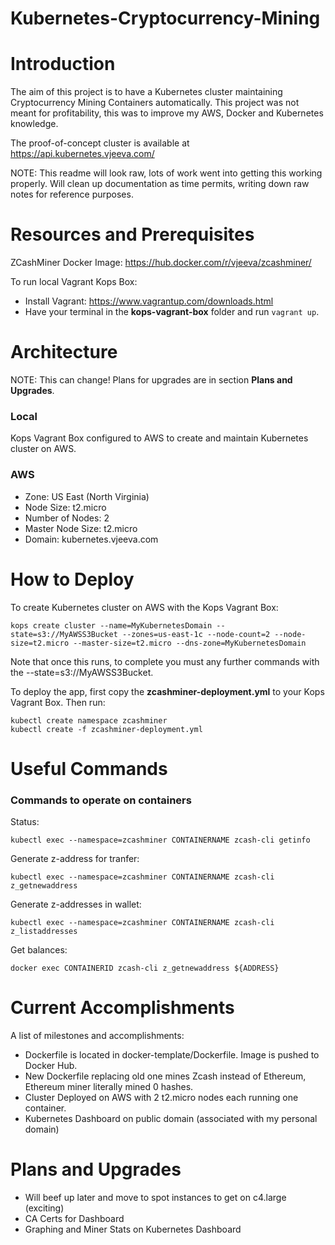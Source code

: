 # Kubernetes-Cryptocurrency-Mining

# Introduction
The aim of this project is to have a Kubernetes cluster maintaining Cryptocurrency Mining Containers automatically. This project was not meant for profitability, this was to improve my AWS, Docker and Kubernetes knowledge.

The proof-of-concept cluster is available at https://api.kubernetes.vjeeva.com/

NOTE: This readme will look raw, lots of work went into getting this working properly. Will clean up documentation as time permits, writing down raw notes for reference purposes.

# Resources and Prerequisites

ZCashMiner Docker Image: https://hub.docker.com/r/vjeeva/zcashminer/

To run local Vagrant Kops Box:
- Install Vagrant: https://www.vagrantup.com/downloads.html
- Have your terminal in the __kops-vagrant-box__ folder and run `vagrant up`.

# Architecture
NOTE: This can change! Plans for upgrades are in section __Plans and Upgrades__.

### Local

Kops Vagrant Box configured to AWS to create and maintain Kubernetes cluster on AWS.

### AWS
- Zone: US East (North Virginia)
- Node Size: t2.micro
- Number of Nodes: 2
- Master Node Size: t2.micro
- Domain: kubernetes.vjeeva.com 

# How to Deploy
To create Kubernetes cluster on AWS with the Kops Vagrant Box:

    kops create cluster --name=MyKubernetesDomain --state=s3://MyAWSS3Bucket --zones=us-east-1c --node-count=2 --node-size=t2.micro --master-size=t2.micro --dns-zone=MyKubernetesDomain

Note that once this runs, to complete you must any further commands with the --state=s3://MyAWSS3Bucket.

To deploy the app, first copy the __zcashminer-deployment.yml__ to your Kops Vagrant Box. Then run:

    kubectl create namespace zcashminer
	kubectl create -f zcashminer-deployment.yml
	
# Useful Commands

### Commands to operate on containers

Status:

    kubectl exec --namespace=zcashminer CONTAINERNAME zcash-cli getinfo

Generate z-address for tranfer:

    kubectl exec --namespace=zcashminer CONTAINERNAME zcash-cli z_getnewaddress
	
Generate z-addresses in wallet:

    kubectl exec --namespace=zcashminer CONTAINERNAME zcash-cli z_listaddresses

Get balances:

    docker exec CONTAINERID zcash-cli z_getnewaddress ${ADDRESS}
	
# Current Accomplishments
A list of milestones and accomplishments:
- Dockerfile is located in docker-template/Dockerfile. Image is pushed to Docker Hub.
- New Dockerfile replacing old one mines Zcash instead of Ethereum, Ethereum miner literally mined 0 hashes.
- Cluster Deployed on AWS with 2 t2.micro nodes each running one container.
- Kubernetes Dashboard on public domain (associated with my personal domain)

# Plans and Upgrades

- Will beef up later and move to spot instances to get on c4.large (exciting)
- CA Certs for Dashboard
- Graphing and Miner Stats on Kubernetes Dashboard
